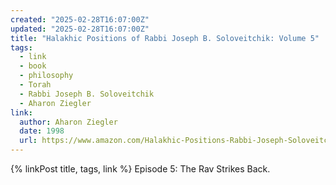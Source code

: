 ```yaml
---
created: "2025-02-28T16:07:00Z"
updated: "2025-02-28T16:07:00Z"
title: "Halakhic Positions of Rabbi Joseph B. Soloveitchik: Volume 5"
tags:
  - link
  - book
  - philosophy
  - Torah
  - Rabbi Joseph B. Soloveitchik
  - Aharon Ziegler
link:
  author: Aharon Ziegler
  date: 1998
  url: https://www.amazon.com/Halakhic-Positions-Rabbi-Joseph-Soloveitchik/dp/1602801290
---
```


{% linkPost title, tags, link %} Episode 5: The Rav Strikes Back.
